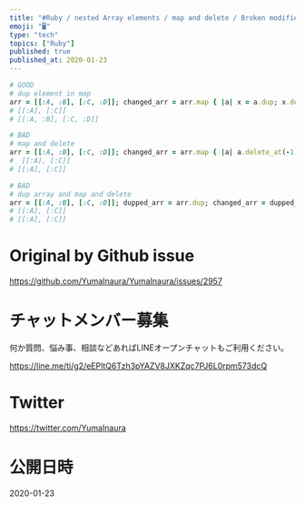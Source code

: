 ```yaml
---
title: "#Ruby / nested Array elements / map and delete / Broken modified origi"
emoji: "🖥"
type: "tech"
topics: ["Ruby"]
published: true
published_at: 2020-01-23
---
```


```rb
# GOOD
# dup element in map
arr = [[:A, :B], [:C, :D]]; changed_arr = arr.map { |a| x = a.dup; x.delete_at(-1); x }; p changed_arr; p arr
# [[:A], [:C]]
# [[:A, :B], [:C, :D]]

# BAD
# map and delete
arr = [[:A, :B], [:C, :D]]; changed_arr = arr.map { |a| a.delete_at(-1); a }; p changed_arr; p arr
#  [[:A], [:C]]
# [[:A], [:C]]

# BAD
# dup array and map and delete
arr = [[:A, :B], [:C, :D]]; dupped_arr = arr.dup; changed_arr = dupped_arr.map { |a| a.delete_at(-1); a }; p changed_arr; p arr
# [[:A], [:C]]
# [[:A], [:C]]


```

# Original by Github issue

https://github.com/YumaInaura/YumaInaura/issues/2957








<!-- Update From Qiita API -->

# チャットメンバー募集


何か質問、悩み事、相談などあればLINEオープンチャットもご利用ください。

https://line.me/ti/g2/eEPltQ6Tzh3pYAZV8JXKZqc7PJ6L0rpm573dcQ





# Twitter


https://twitter.com/YumaInaura


<!-- Update From Qiita API -->



# 公開日時

2020-01-23
